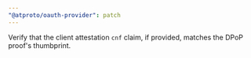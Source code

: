 ```yaml
---
"@atproto/oauth-provider": patch
---
```


Verify that the client attestation `cnf` claim, if provided, matches the DPoP proof's thumbprint.
